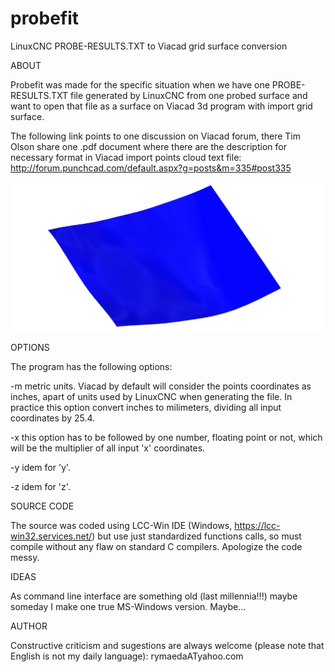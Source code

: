 # probefit
LinuxCNC PROBE-RESULTS.TXT to Viacad grid surface conversion


ABOUT

Probefit was made for the specific situation when we have one PROBE-RESULTS.TXT file generated by LinuxCNC from one probed surface and want to open that file as a surface on Viacad 3d program with import grid surface.

The following link points to one discussion on Viacad forum, there Tim Olson share one .pdf document where there are the description for necessary format in Viacad import points cloud text file:
http://forum.punchcad.com/default.aspx?g=posts&m=335#post335

![image](https://github.com/rymaeda/probefit/blob/master/image1.jpg)

OPTIONS

The program has the following options:


-m          metric units. Viacad by default will consider the points coordinates as inches, apart of units used by LinuxCNC when generating the file. In practice this option convert inches to milimeters, dividing all input coordinates by 25.4.


-x          this option has to be followed by one number, floating point or not, which will be the multiplier of all input 'x' coordinates. 


-y          idem for 'y'.


-z          idem for 'z'.



SOURCE CODE

The source was coded using LCC-Win IDE (Windows, https://lcc-win32.services.net/) but use just standardized functions calls, so must compile without any flaw on standard C compilers. Apologize the code messy.


IDEAS

As command line interface are something old (last millennia!!!) maybe someday I make one true MS-Windows version. Maybe...


AUTHOR

Constructive criticism and sugestions are always welcome (please note that English is not my daily language):
rymaedaATyahoo.com 
